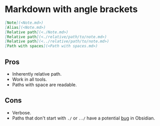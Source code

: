 # Markdown with angle brackets

```markdown
[Note](<Note.md>)
[Alias](<Note.md>)
[Relative path](<./Note.md>)
[Relative path](<./relative/path/to/note.md>)
[Relative path](<../relative/path/to/note.md>)
[Path with spaces](<Path with spaces.md>)
```

## Pros

- Inherently relative path.
- Work in all tools.
- Paths with space are readable.

## Cons

- Verbose.
- Paths that don't start with `./` or `../` have a potential [bug](https://forum.obsidian.md/t/add-settings-to-control-link-resolution-mode/69560) in Obsidian.

